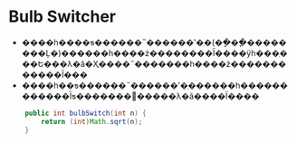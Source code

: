 # Bulb Switcher

* ����һ����ƽ������˵������ʽ�ֽ�(��ָ��ֳ��������Ļ�)������һ����ż��������Ϊ����ÿһ���ֽ���Ե���λ�ã�Ҳ����˵�������һ����ż������������Ϊ���
* ����һ��ƽ������˵������ʽ�ֽ������һ������������Ϊƽ�������޷�����λ�ã����Ϊ����

```Java
    public int bulbSwitch(int n) {
        return (int)Math.sqrt(n);
    }
```